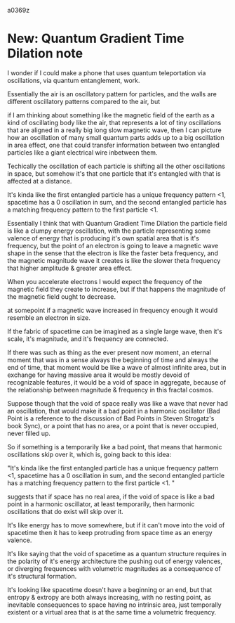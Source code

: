 a0369z

# New: Quantum Gradient Time Dilation note

I wonder if I could make a phone that uses quantum teleportation via oscillations, via quantum entanglement, work.

Essentially the air is an oscillatory pattern for particles, and the walls are different oscillatory patterns compared to the air, but

if I am thinking about something like the magnetic field of the earth as a kind of oscillating body like the air, that represents a lot of tiny oscillations that are aligned in a really big long slow magnetic wave, then I can picture how an oscillation of many small quantum parts adds up to a big oscillation in area effect, one that could transfer information between two entangled particles like a giant electrical wire inbetween them.

Techically the oscillation of each particle is shifting all the other oscillations in space, but somehow it's that one particle that it's entangled with that is affected at a distance.

It's kinda like the first entangled particle has a unique frequency pattern <1, spacetime has a 0 oscillation in sum, and the second entangled particle has a matching frequency pattern to the first particle <1. 

Essentially I think that with Quantum Gradient Time Dilation the particle field is like a clumpy energy oscillation, with the particle representing some valence of energy that is producing it's own spatial area that is it's frequency, but the point of an electron is going to leave a magnetic wave shape in the sense that the electron is like the faster beta frequency, and the magnetic magnitude wave it creates is like the slower theta frequency that higher amplitude & greater area effect.

When you accelerate electrons I would expect the frequency of the magnetic field they create to increase, but if that happens the magnitude of the magnetic field ought to decrease.

at somepoint if a magnetic wave increased in frequency enough it would resemble an electron in size.

If the fabric of spacetime can be imagined as a single large wave, then it's scale, it's magnitude, and it's frequency are connected. 

If there was such as thing as the ever present now moment, an eternal moment that was in a sense always the beginning of time and always the end of time, that moment would be like a wave of almost infinite area, but in exchange for having massive area it would be mostly devoid of recognizable features, it would be a void of space in aggregate, because of the relationship between magnitude & frequency in this fractal cosmos.

Suppose though that the void of space really was like a wave that never had an oscillation, that would make it a bad point in a harmonic oscillator (Bad Point is a reference to the discussion of Bad Points in Steven Strogatz's book Sync), or a point that has no area, or a point that is never occupied, never filled up.

So if something is a temporarily like a bad point, that means that harmonic oscillations skip over it, which is, going back to this idea:

"It's kinda like the first entangled particle has a unique frequency pattern <1, spacetime has a 0 oscillation in sum, and the second entangled particle has a matching frequency pattern to the first particle <1. "

suggests that if space has no real area, if the void of space is like a bad point in a harmonic oscillator, at least temporarily, then harmonic oscillations that do exist will skip over it.

It's like energy has to move somewhere, but if it can't move into the void of spacetime then it has to keep protruding from space time as an energy valence.

It's like saying that the void of spacetime as a quantum structure requires in the polarity of it's energy architecture the pushing out of energy valences, or diverging frequences with volumetric magnitudes as a consequence of it's structural formation.

It's looking like spacetime doesn't have a beginning or an end, but that entropy & extropy are both always increasing, with no resting point, as inevitable consequences to space having no intrinsic area, just temporally existent or a virtual area that is at the same time a volumetric frequency.

